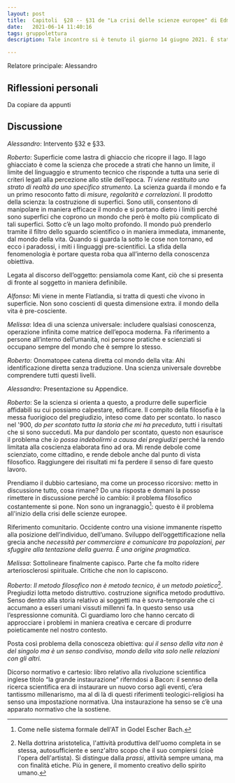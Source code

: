 ```yaml
---
layout: post
title:  Capitoli  §28 -- §31 de "La crisi delle scienze europee" di Edmund Husserl
date:   2021-06-14 11:40:16
tags: gruppolettura
description: Tale incontro si è tenuto il giorno 14 giugno 2021. È stata letta la TERZA PARTE de "La crisi delle scienze europee e la fenomenologia trascendentale", capitoli dall’ §32 al §33, pag. .... e appendice XIII [dell’edizione il saggiatore] (https://www.ilsaggiatore.com/libro/la-crisi-delle-scienze-europee-e-la-fenomenologia-trascendentale-2/).

---
```


Relatore principale: Alessandro

## Riflessioni personali

Da copiare da appunti

## Discussione

_Alessandro_: Intervento §32 e §33.

_Roberto_: Superficie come lastra di ghiaccio che ricopre il lago. Il lago ghiacciato è come la scienza che procede a strati che hanno un limite, il limite del linguaggio e strumento tecnico che risponde a tutta una serie di criteri legati alla percezione allo stile dell’epoca. _Ti viene restituito uno strato di realtà da uno specifico strumento_. La scienza guarda il mondo e fa un primo resoconto fatto di _misure, regolarità e correlazioni_. Il prodotto della scienza: la costruzione di superfici. Sono utili, consentono di manipolare in maniera efficace il mondo e si portano dietro i limiti perché sono superfici che coprono un mondo che però è molto più complicato di tali superfici. Sotto c’è un lago molto profondo. Il mondo può prenderlo tramite il filtro dello sguardo scientifico o in maniera immediata, immanente, dal mondo della vita. Quando si guarda la sotto le cose non tornano, ed ecco i paradossi, i miti i linguaggi pre-scientifici. La sfida della fenomenologia è portare questa roba qua all’interno della conoscenza obiettiva.

Legata al discorso dell’oggetto: pensiamola come Kant, ciò che si presenta di fronte al soggetto in maniera definibile.

_Alfonso_: Mi viene in mente Flatlandia, si tratta di questi che vivono in superficie. Non sono coscienti di questa dimensione extra. il mondo della vita è pre-cosciente.

_Melissa_: Idea di una scienza universale: includere qualsiasi conoscenza, operazione infinita come matrice dell’epoca moderna. Fa riferimento a persone all’interno dell’umanità, noi persone pratiche e scienziati si occupano sempre del mondo che è sempre lo stesso.

_Roberto_: Onomatopee catena diretta col mondo della vita: Ahi identificazione diretta senza traduzione. Una scienza universale dovrebbe comprendere tutti questi livelli.

_Alessandro_: Presentazione su Appendice.

_Roberto_: Se la scienza si orienta a questo, a produrre delle superficie affidabili su cui possiamo calpestare, edificare. Il compito della filosofia è la messa fuorigioco del pregiudizio, inteso come dato per scontato. Io nasco nel '900, _do per scontato tutta la storia che mi ha preceduto_, tutti i risultati che si sono succeduti. Ma pur dandolo per scontato, questo non esaurisce il problema che _io possa indebolirmi a causa dei pregiudizi_ perché la rendo limitata alla coscienza elaborata fino ad ora. Mi rende debole come scienziato, come cittadino, e rende debole anche dal punto di vista filosofico. Raggiungere dei risultati mi fa perdere il senso di fare questo lavoro.

Prendiamo il dubbio cartesiano, ma come un processo ricorsivo: metto in discussione tutto, cosa rimane? Do una risposta e domani la posso rimettere in discussione perché io cambio: il problema filosofico costantemente si pone. Non sono un ingranaggio[^1]: questo è il problema all'inizio della crisi delle scienze europee.

Riferimento comunitario. Occidente contro una visione immanente rispetto alla posizione dell’individuo, dell’umano. Sviluppo dell’oggettificazione nella grecia anche _necessità per commerciare e comunicare tra popolazioni, per sfuggire alla tentazione della guerra. È una origine pragmatica._

_Melissa_: Sottolineare finalmente capisco. Parte che fa molto ridere arteriosclerosi spirituale. Critiche che non lo capiscono.

_Roberto_: _Il metodo filosofico non è metodo tecnico, è un metodo poietico_[^2]. Pregiudizi lotta metodo distruttivo. costruzione significa metodo produttivo. Senso dentro alla storia relativo ai soggetti ma è sovra-temporale che ci accumano a esseri umani vissuti millenni fa. In questo senso usa l’espressionne comunità. Ci guardiamo loro che hanno cercato di approcciare i problemi in maniera creativa e cercare di produrre poieticamente nel nostro contesto.

Posta così problema della conosceza obiettiva: _qui il senso della vita non è del singolo ma è un senso condiviso, mondo della vita solo nelle relazioni con gli altri._

Dicorso normativo e cartesio: libro relativo alla rivoluzione scientifica inglese titolo “la grande instaurazione” riferndosi a Bacon: il sennso della ricerca scientifica era di instaurare un nuovo corso agli eventi, c’era tantissmo millenarismo, ma al di là di questi riferimenti teologici-religiosi ha senso una impostazione normativa. Una instaurazione ha senso se c’è una apparato normativo che la sostiene.

[^1]: Come nelle sistema formale dell'AT in Godel Escher Bach.
[^2]: Nella dottrina aristotelica, l'attività produttiva dell'uomo completa in se stessa, autosufficiente e senz'altro scopo che il suo compiersi (cioè l'opera dell'artista). Si distingue dalla _prassi_, attività sempre umana, ma con finalità etiche. Più in genere, il momento creativo dello spirito umano.
